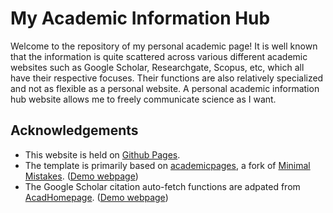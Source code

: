 # My Academic Information Hub

Welcome to the repository of my personal academic page! It is well known that the information is quite scattered across various different academic websites such as Google Scholar, Researchgate, Scopus, etc, which all have their respective focuses. Their functions are also relatively specialized and not as flexible as a personal website. A personal academic information hub website allows me to freely communicate science as I want. 

## Acknowledgements

* This website is held on [Github Pages](https://pages.github.com/).
* The template is primarily based on [academicpages](https://github.com/academicpages/academicpages.github.io), a fork of [Minimal Mistakes](https://mademistakes.com/work/jekyll-themes/minimal-mistakes/). ([Demo webpage](https://academicpages.github.io/))
* The Google Scholar citation auto-fetch functions are adpated from [AcadHomepage](https://github.com/RayeRen/acad-homepage.github.io). ([Demo webpage](https://rayeren.github.io/acad-homepage.github.io/))
